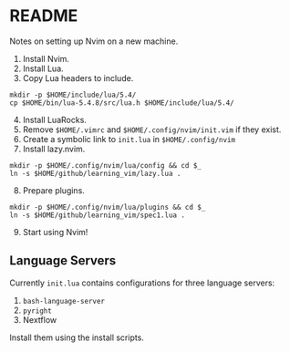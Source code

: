 # README

Notes on setting up Nvim on a new machine.

1. Install Nvim.
2. Install Lua.
3. Copy Lua headers to include.

```console
mkdir -p $HOME/include/lua/5.4/
cp $HOME/bin/lua-5.4.8/src/lua.h $HOME/include/lua/5.4/
```

4. Install LuaRocks.
5. Remove `$HOME/.vimrc` and `$HOME/.config/nvim/init.vim` if they exist.
6. Create a symbolic link to `init.lua` in `$HOME/.config/nvim`
7. Install lazy.nvim.

```console
mkdir -p $HOME/.config/nvim/lua/config && cd $_
ln -s $HOME/github/learning_vim/lazy.lua .
```

8. Prepare plugins.

```console
mkdir -p $HOME/.config/nvim/lua/plugins && cd $_
ln -s $HOME/github/learning_vim/spec1.lua .
```

9. Start using Nvim!

## Language Servers

Currently `init.lua` contains configurations for three language servers:

1. `bash-language-server`
2. `pyright`
3. Nextflow

Install them using the install scripts.
